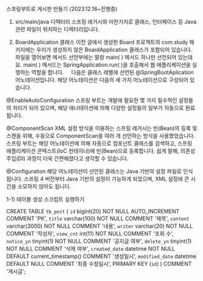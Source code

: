 
스프링부트로 게시판 만들기 (2023.12.18~진행중)




1. src/main/java 디렉터리
스프링 레거시와 마찬가지로 클래스, 인터페이스 등 Java 관련 파일이 위치하는 디렉터리입니다.

2. BoardApplication 클래스
이전 글에서 생성한 Board 프로젝트의 com.study 패키지에는 우리가 생성하지 않은 BoardApplication 클래스가 포함되어 있습니다. 파일을 열어보면 메서드 선언부에는 딸랑 main( ) 메서드 하나만 선언되어 있는데요. main( ) 메서드는 SpringApplication.run( )을 호출해서 웹 애플리케이션을 실행하는 역할을 합니다.
 
 
다음은 클래스 레벨에 선언된 @SpringBootAplication 어노테이션입니다. 해당 어노테이션은 다음의 세 가지 어노테이션으로 구성되어 있습니다.

@EnableAutoConfiguration
스프링 부트는 개발에 필요한 몇 가지 필수적인 설정들의 처리가 되어 있으며, 해당 애너테이션에 의해 다양한 설정들의 일부가 자동으로 완료됩니다.

@ComponentScan
XML 설정 방식을 이용하는 스프링 레거시는 빈(Bean)의 등록 및 스캔을 위해, 수동으로 ComponentScan을 여러 개 선언하는 방식을 사용했었습니다.스프링 부트는 해당 어노테이션에 의해 자동으로 컴포넌트 클래스를 검색하고, 스프링 애플리케이션 콘텍스트(IoC 컨테이너)에 빈(Bean)으로 등록합니다. 쉽게 말해, 의존성 주입(DI) 과정이 더욱 간편해졌다고 생각할 수 있습니다.

@Configuration
해당 어노테이션이 선언된 클래스는 Java 기반의 설정 파일로 인식됩니다. 스프링 4 버전부터 Java 기반의 설정이 가능하게 되었으며, XML 설정에 큰 시간을 소모하지 않아도 됩니다.

1-1) 테이블 생성 스크립트 실행하기

CREATE TABLE `tb_post` (
    `id`            bigint(20)    NOT NULL AUTO_INCREMENT COMMENT 'PK',
    `title`         varchar(100)  NOT NULL COMMENT '제목',
    `content`       varchar(3000) NOT NULL COMMENT '내용',
    `writer`        varchar(20)   NOT NULL COMMENT '작성자',
    `view_cnt`      int(11)       NOT NULL COMMENT '조회 수',
    `notice_yn`     tinyint(1)    NOT NULL COMMENT '공지글 여부',
    `delete_yn`     tinyint(1)    NOT NULL COMMENT '삭제 여부',
    `created_date`  datetime      NOT NULL DEFAULT current_timestamp() COMMENT '생성일시',
    `modified_date` datetime               DEFAULT NULL COMMENT '최종 수정일시',
    PRIMARY KEY (`id`)
) COMMENT '게시글';

